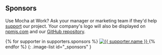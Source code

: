 ## Sponsors

Use Mocha at Work? Ask your manager or marketing team if they'd help [support](https://opencollective.com/mochajs#support) our project. Your company's logo will also be displayed on [npmjs.com](http://npmjs.com/package/mocha) and our [GitHub repository](https://github.com/mochajs/mocha#sponsors).

{% for supporter in supporters.sponsors %}
<a href="{{ supporter.website }}" target="_blank" rel="noopener" title="{{ supporter.name }}">
<img src="{{ supporter.avatar }}" alt="{{ supporter.name }}" />
</a>
{% endfor %}
{: .image-list id="\_sponsors" }
